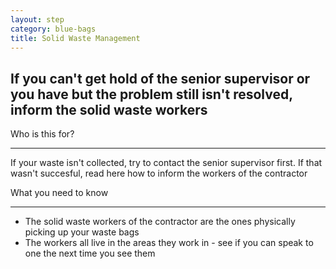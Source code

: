 ```yaml
---
layout: step
category: blue-bags
title: Solid Waste Management
---
```

<h2 class="step-title">
  <i class="fa fa-fw fa-question-circle" aria-hidden="true"></i> If you can't get hold of the senior supervisor or you have but the problem still isn't resolved, inform the solid waste workers
</h2>

<div class="row flex">
  <div class="col-md-6">
    <div class="intro">
      <div class="header"><i class="fa fa-fw fa-users" aria-hidden="true"></i> Who is this for?</div>
      <hr>
      <p>If your waste isn't collected, try to contact the senior supervisor first. If that wasn't succesful, read here how to inform the workers of the contractor</p>
    </div>
  </div>
  <div class="col-md-6">
    <div class="summary">
      <div class="header"><i class="fa fa-fw fa-exclamation-circle" aria-hidden="true"></i> What you need to know</div>
      <hr>
      <ul class="fa-ul">
        <li><i class="fa-li fa fa-truck"></i>The solid waste workers of the contractor are the ones physically picking up your waste bags</li>
        <li><i class="fa-li fa fa-comments-o"></i>The workers all live in the areas they work in - see if you can speak to one the next time you see them</li>
      </ul>
    </div>
  </div>
</div>
